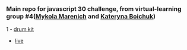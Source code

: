 ### Main repo for **javascript 30** challenge, from **virtual-learning group #4**([Mykola Marenich](https://github.com/NickMarinade) and [Kateryna Boichuk](https://github.com/KLisabeth))




1 - [drum kit](https://github.com/KLisabeth/drum-kit)
- [live](https://klisabeth.github.io/drum-kit/)
